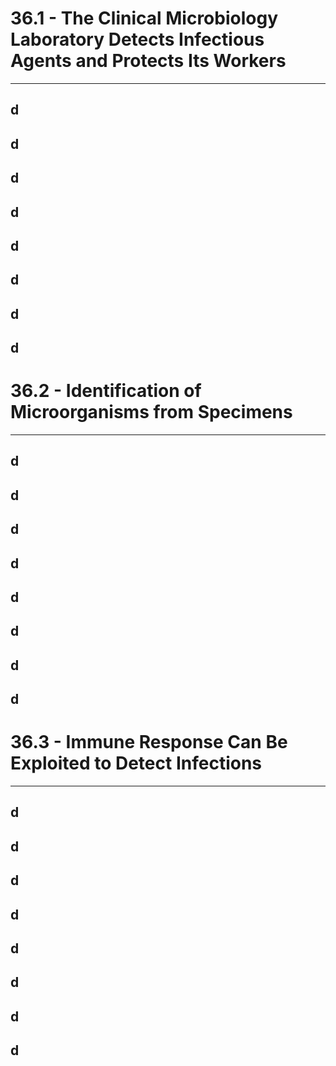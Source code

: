 # 36.1 - The Clinical Microbiology Laboratory Detects Infectious Agents and Protects Its Workers

---
## d
## d
## d
## d
## d
## d
## d
## d
# 36.2 - Identification of Microorganisms from Specimens

---
## d
## d
## d
## d
## d
## d
## d
## d
# 36.3 - Immune Response Can Be Exploited to Detect Infections

---
## d
## d
## d
## d
## d
## d
## d
## d

